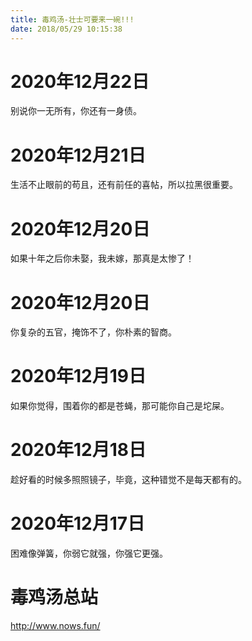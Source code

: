 ```yaml
---
title: 毒鸡汤-壮士可要来一碗!!!
date: 2018/05/29 10:15:38
---
```


# 2020年12月22日 
别说你一无所有，你还有一身债。

# 2020年12月21日
生活不止眼前的苟且，还有前任的喜帖，所以拉黑很重要。


# 2020年12月20日 
如果十年之后你未娶，我未嫁，那真是太惨了！



# 2020年12月20日 
你复杂的五官，掩饰不了，你朴素的智商。

# 2020年12月19日 
如果你觉得，围着你的都是苍蝇，那可能你自己是坨屎。

# 2020年12月18日 
趁好看的时候多照照镜子，毕竟，这种错觉不是每天都有的。

# 2020年12月17日 
困难像弹簧，你弱它就强，你强它更强。

# 毒鸡汤总站
http://www.nows.fun/
